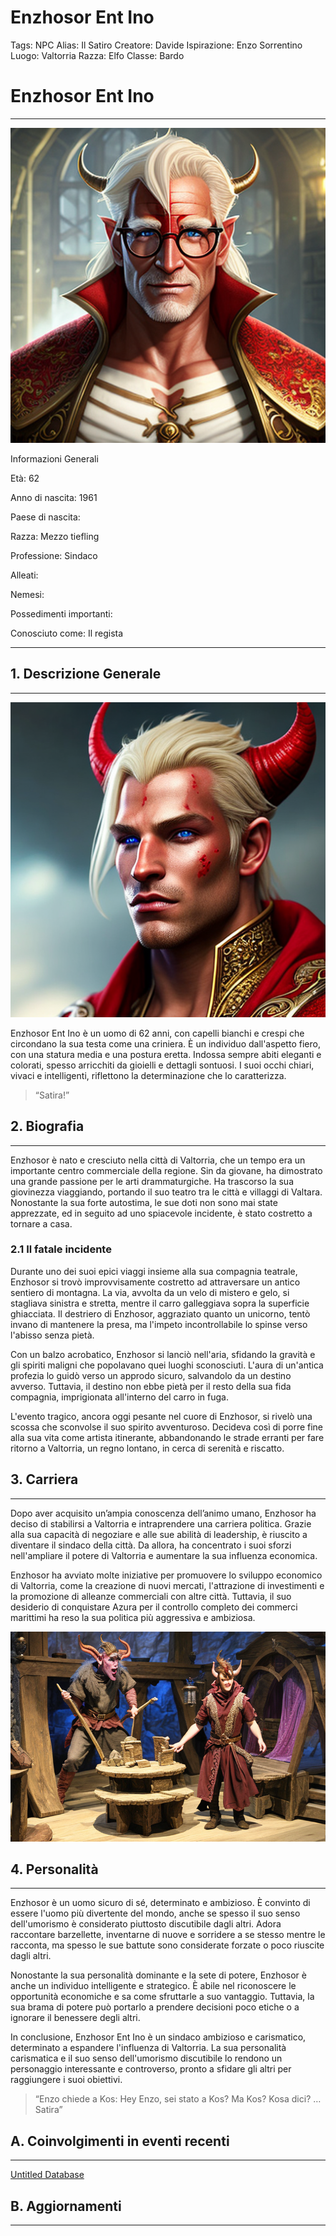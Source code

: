 # Enzhosor Ent Ino

Tags: NPC
Alias: Il Satiro
Creatore: Davide
Ispirazione: Enzo Sorrentino
Luogo: Valtorria
Razza: Elfo
Classe: Bardo

# Enzhosor Ent Ino

---

![a-male-tiefling-red-skin-and-blonde-hair-old-age-spectacles-.png](a-male-tiefling-red-skin-and-blonde-hair-old-age-spectacles-.png)

Informazioni Generali

Età: 62

Anno di nascita: 1961

Paese di nascita:

Razza: Mezzo tiefling

Professione: Sindaco

Alleati:

Nemesi:

Possedimenti importanti:

Conosciuto come: Il regista

---

## 1. Descrizione Generale

---

![a-male-tiefling-red-skin-and-blonde-hair-.png](a-male-tiefling-red-skin-and-blonde-hair-.png)

Enzhosor Ent Ino è un uomo di 62 anni, con capelli bianchi e crespi che circondano la sua testa come una criniera. È un individuo dall'aspetto fiero, con una statura media e una postura eretta. Indossa sempre abiti eleganti e colorati, spesso arricchiti da gioielli e dettagli sontuosi. I suoi occhi chiari, vivaci e intelligenti, riflettono la determinazione che lo caratterizza.

> “Satira!”
> 

## 2. Biografia

---

Enzhosor è nato e cresciuto nella città di Valtorria, che un tempo era un importante centro commerciale della regione. Sin da giovane, ha dimostrato una grande  passione per le arti drammaturgiche. Ha trascorso la sua giovinezza viaggiando, portando il suo teatro tra le città e villaggi di Valtara. Nonostante la sua forte autostima, le sue doti non sono mai state apprezzate, ed in seguito ad uno spiacevole incidente, è stato costretto a tornare a casa.

### 2.1 Il fatale incidente

Durante uno dei suoi epici viaggi insieme alla sua compagnia teatrale, Enzhosor si trovò improvvisamente costretto ad attraversare un antico sentiero di montagna. La via, avvolta da un velo di mistero e gelo, si stagliava sinistra e stretta, mentre il carro galleggiava sopra la superficie ghiacciata. Il destriero di Enzhosor, aggraziato quanto un unicorno, tentò invano di mantenere la presa, ma l'impeto incontrollabile lo spinse verso l'abisso senza pietà.

Con un balzo acrobatico, Enzhosor si lanciò nell'aria, sfidando la gravità e gli spiriti maligni che popolavano quei luoghi sconosciuti. L'aura di un'antica profezia lo guidò verso un approdo sicuro, salvandolo da un destino avverso. Tuttavia, il destino non ebbe pietà per il resto della sua fida compagnia, imprigionata all'interno del carro in fuga.

L'evento tragico, ancora oggi pesante nel cuore di Enzhosor, si rivelò una scossa che sconvolse il suo spirito avventuroso. Decideva così di porre fine alla sua vita come artista itinerante, abbandonando le strade erranti per fare ritorno a Valtorria, un regno lontano, in cerca di serenità e riscatto.

## 3. Carriera

---

Dopo aver acquisito un’ampia conoscenza dell’animo umano, Enzhosor ha deciso di stabilirsi a Valtorria e intraprendere una carriera politica. Grazie alla sua capacità di negoziare e alle sue abilità di leadership, è riuscito a diventare il sindaco della città. Da allora, ha concentrato i suoi sforzi nell'ampliare il potere di Valtorria e aumentare la sua influenza economica.

Enzhosor ha avviato molte iniziative per promuovere lo sviluppo economico di Valtorria, come la creazione di nuovi mercati, l'attrazione di investimenti e la promozione di alleanze commerciali con altre città. Tuttavia, il suo desiderio di conquistare Azura per il controllo completo dei commerci marittimi ha reso la sua politica più aggressiva e ambiziosa.

![a-fantasy-theatre-with-a-male-tiefling-playing--2.png](a-fantasy-theatre-with-a-male-tiefling-playing--2.png)

## 4. Personalità

---

Enzhosor è un uomo sicuro di sé, determinato e ambizioso. È convinto di essere l'uomo più divertente del mondo, anche se spesso il suo senso dell'umorismo è considerato piuttosto discutibile dagli altri. Adora raccontare barzellette, inventarne di nuove e sorridere a se stesso mentre le racconta, ma spesso le sue battute sono considerate forzate o poco riuscite dagli altri.

Nonostante la sua personalità dominante e la sete di potere, Enzhosor è anche un individuo intelligente e strategico. È abile nel riconoscere le opportunità economiche e sa come sfruttarle a suo vantaggio. Tuttavia, la sua brama di potere può portarlo a prendere decisioni poco etiche o a ignorare il benessere degli altri.

In conclusione, Enzhosor Ent Ino è un sindaco ambizioso e carismatico, determinato a espandere l'influenza di Valtorria. La sua personalità carismatica e il suo senso dell'umorismo discutibile lo rendono un personaggio interessante e controverso, pronto a sfidare gli altri per raggiungere i suoi obiettivi.

> “Enzo chiede a Kos: Hey Enzo, sei stato a Kos? Ma Kos? Kosa dici? … Satira”
> 

## A. Coinvolgimenti in eventi recenti

---

[Untitled Database](Untitled%20Database%20b540a0577b624713b0d8ac194cd482f5.csv)

## B. Aggiornamenti

---

[](Untitled%205bbba70bc8d14d398e68283ff572fd85.csv)